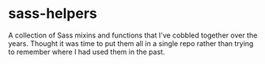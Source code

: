 # sass-helpers
A collection of Sass mixins and functions that I've cobbled together over the years. Thought it was time to put them all in a single repo rather than trying to remember where I had used them in the past.
